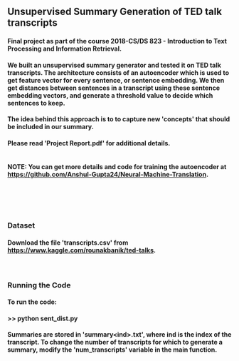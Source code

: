## Unsupervised Summary Generation of TED talk transcripts

#### Final project as part of the course 2018-CS/DS 823 - Introduction to Text Processing and Information Retrieval. 
#### We built an unsupervised summary generator and tested it on TED talk transcripts. The architecture consists of an autoencoder which is used to get feature vector for every sentence, or sentence embedding. We then get distances between sentences in a transcript using these sentence embedding vectors, and generate a threshold value to decide which sentences to keep. 
#### The idea behind this approach is to to capture new 'concepts' that should be included in our summary.
#### Please read 'Project Report.pdf' for additional details. </br></br>

#### NOTE: You can get more details and code for training the autoencoder at https://github.com/Anshul-Gupta24/Neural-Machine-Translation.
# </br>

### Dataset
#### Download the file 'transcripts.csv' from https://www.kaggle.com/rounakbanik/ted-talks.
#### </br>

### Running the Code
#### To run the code:
#### >> python sent_dist.py </br>

#### Summaries are stored in 'summary\<ind\>.txt', where ind is the index of the transcript. To change the number of transcripts for which to generate a summary, modify the 'num_transcripts' variable in the main function. 
